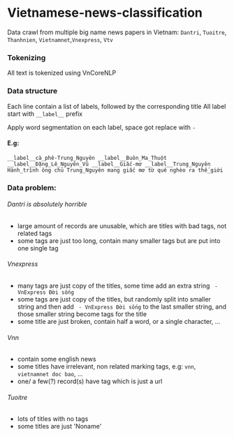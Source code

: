 # Vietnamese-news-classification
Data crawl from multiple big name news papers in Vietnam: `Dantri`, `Tuoitre`, `Thanhnien`, `Vietnamnet`,`Vnexpress`, `Vtv`


### Tokenizing
All text is tokenized using VnCoreNLP


### Data structure
Each line contain a list of labels, followed by the corresponding title
All label start with ```__label__``` prefix

Apply word segmentation on each label, space got replace with ``-``


#### E.g: 
```
__label__cà_phê-Trung_Nguyên __label__Buôn_Ma_Thuột __label__Đặng_Lê_Nguyên_Vũ __label__Giấc-mơ __label__Trung_Nguyên Hành_trình ông chủ Trung_Nguyên mang giấc mơ từ quê nghèo ra thế_giới 
```










### Data problem:  
 
###### Dantri is absolutely horrible
- large amount of records are unusable, which are titles with bad tags, not related tags
- some tags are just too long, contain many smaller tags but are put into one single tag

###### Vnexpress
- many tags are just copy of the titles, some time add an extra string ` - VnExpress Đời sống`
- some tags are just copy of the titles, but randomly split into smaller string and
then add ` - VnExpress Đời sống` to the last smaller string, and
those smaller string become tags for the title
- some title are just broken, contain half a word, or a single character, ...

###### Vnn
- contain some english news
- some titles have irrelevant, non related marking tags, e.g: `vnn`, `vietnamnet doc bao`, ...
- one/ a few(?) record(s) have tag which is just a url

###### Tuoitre
- lots of titles with no tags
- some titles are just 'Noname'
